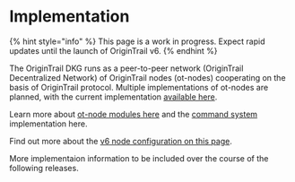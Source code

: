 # Implementation

{% hint style="info" %}
This page is a work in progress. Expect rapid updates until the launch of OriginTrail v6.
{% endhint %}

The OriginTrail DKG runs as a peer-to-peer network (OriginTrail Decentralized Network) of OriginTrail nodes (ot-nodes) cooperating on the basis of OriginTrail protocol. Multiple implementations of ot-nodes are planned, with the current implementation [available here](https://github.com/origintrail/ot-node).

Learn more about [ot-node modules here](modules.md) and the [command system](command-executor.md) implementation here.&#x20;

Find out more about the [v6 node configuration on this page](broken-reference).



More implementaion information to be included over the course of the following releases.
